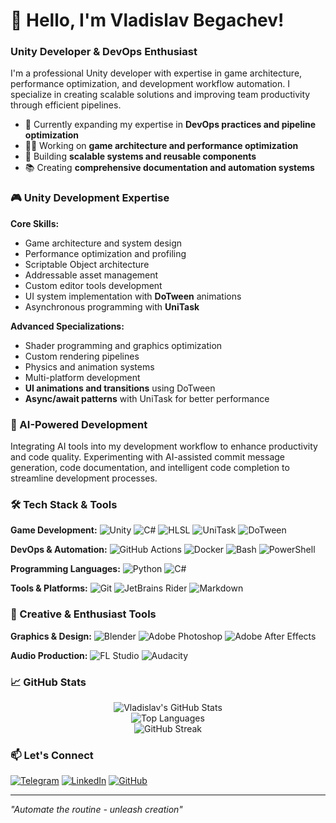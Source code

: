 # 💫 Hello, I'm Vladislav Begachev!

### Unity Developer & DevOps Enthusiast

I'm a professional Unity developer with expertise in game architecture, performance optimization, and development workflow automation. I specialize in creating scalable solutions and improving team productivity through efficient pipelines.

- 🌱 Currently expanding my expertise in **DevOps practices and pipeline optimization**
- 👨‍💻 Working on **game architecture and performance optimization**
- 💼 Building **scalable systems and reusable components**
- 📚 Creating **comprehensive documentation and automation systems**

### 🎮 Unity Development Expertise

**Core Skills:**
- Game architecture and system design
- Performance optimization and profiling
- Scriptable Object architecture
- Addressable asset management
- Custom editor tools development
- UI system implementation with **DoTween** animations
- Asynchronous programming with **UniTask**

**Advanced Specializations:**
- Shader programming and graphics optimization
- Custom rendering pipelines
- Physics and animation systems
- Multi-platform development
- **UI animations and transitions** using DoTween
- **Async/await patterns** with UniTask for better performance

### 🤖 AI-Powered Development

Integrating AI tools into my development workflow to enhance productivity and code quality. Experimenting with AI-assisted commit message generation, code documentation, and intelligent code completion to streamline development processes.

### 🛠️ Tech Stack & Tools

**Game Development:**
![Unity](https://img.shields.io/badge/Unity-100000?style=for-the-badge&logo=unity&logoColor=white)
![C#](https://img.shields.io/badge/C%23-239120?style=for-the-badge&logo=c-sharp&logoColor=white)
![HLSL](https://img.shields.io/badge/HLSL-Shader%20Lab-important?style=for-the-badge)
![UniTask](https://img.shields.io/badge/UniTask-Async/Await-blue?style=for-the-badge)
![DoTween](https://img.shields.io/badge/DoTween-Animation-green?style=for-the-badge)

**DevOps & Automation:**
![GitHub Actions](https://img.shields.io/badge/GitHub_Actions-2088FF?style=for-the-badge&logo=github-actions&logoColor=white)
![Docker](https://img.shields.io/badge/Docker-2496ED?style=for-the-badge&logo=docker&logoColor=white)
![Bash](https://img.shields.io/badge/Bash-121011?style=for-the-badge&logo=gnu-bash&logoColor=white)
![PowerShell](https://img.shields.io/badge/PowerShell-5391FE?style=for-the-badge&logo=powershell&logoColor=white)

**Programming Languages:**
![Python](https://img.shields.io/badge/Python-3776AB?style=for-the-badge&logo=python&logoColor=white)
![C#](https://img.shields.io/badge/C%23-239120?style=for-the-badge&logo=c-sharp&logoColor=white)

**Tools & Platforms:**
![Git](https://img.shields.io/badge/Git-F05032?style=for-the-badge&logo=git&logoColor=white)
![JetBrains Rider](https://img.shields.io/badge/Rider-000000?style=for-the-badge&logo=rider&logoColor=white)
![Markdown](https://img.shields.io/badge/Markdown-000000?style=for-the-badge&logo=markdown&logoColor=white)

### 🎨 Creative & Enthusiast Tools

**Graphics & Design:**
![Blender](https://img.shields.io/badge/Blender-F5792A?style=for-the-badge&logo=blender&logoColor=white)
![Adobe Photoshop](https://img.shields.io/badge/Adobe%20Photoshop-31A8FF?style=for-the-badge&logo=adobephotoshop&logoColor=white)
![Adobe After Effects](https://img.shields.io/badge/Adobe%20After%20Effects-9999FF?style=for-the-badge&logo=adobeaftereffects&logoColor=white)

**Audio Production:**
![FL Studio](https://img.shields.io/badge/FL%20Studio-000000?style=for-the-badge&logo=flstudio&logoColor=white)
![Audacity](https://img.shields.io/badge/Audacity-0000CC?style=for-the-badge&logo=audacity&logoColor=white)

### 📈 GitHub Stats

<p align="center">
  <img src="https://github-readme-stats.vercel.app/api?username=vlpay&show_icons=true&theme=tokyonight" alt="Vladislav's GitHub Stats" />
  <br/>
  <img src="https://github-readme-stats.vercel.app/api/top-langs/?username=vlpay&layout=compact&theme=tokyonight" alt="Top Languages" />
  <br/>
  <img src="https://github-readme-streak-stats.herokuapp.com/?user=vlpay&theme=tokyonight" alt="GitHub Streak" />
</p>

### 📫 Let's Connect

[![Telegram](https://img.shields.io/badge/Telegram-2CA5E0?style=for-the-badge&logo=telegram&logoColor=white)](https://t.me/vlabuser)
[![LinkedIn](https://img.shields.io/badge/LinkedIn-0077B5?style=for-the-badge&logo=linkedin&logoColor=white)](https://linkedin.com/in/vlpay)
[![GitHub](https://img.shields.io/badge/GitHub-100000?style=for-the-badge&logo=github&logoColor=white)](https://github.com/vlpay)

---

*"Automate the routine - unleash creation"*

<!---
vlpay/vlpay is a ✨ special ✨ repository because its `README.md` (this file) appears on your GitHub profile.
You can click the Preview link to take a look at your changes.
--->
